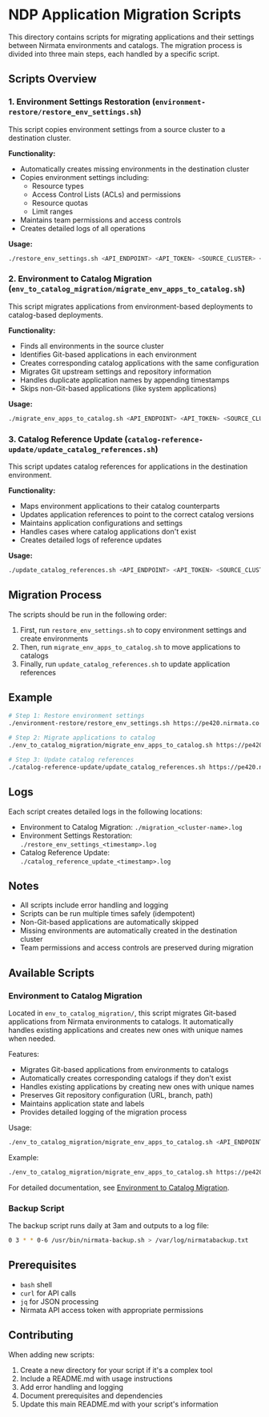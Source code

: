 # NDP Application Migration Scripts

This directory contains scripts for migrating applications and their settings between Nirmata environments and catalogs. The migration process is divided into three main steps, each handled by a specific script.

## Scripts Overview

### 1. Environment Settings Restoration (`environment-restore/restore_env_settings.sh`)

This script copies environment settings from a source cluster to a destination cluster.

**Functionality:**
- Automatically creates missing environments in the destination cluster
- Copies environment settings including:
  - Resource types
  - Access Control Lists (ACLs) and permissions
  - Resource quotas
  - Limit ranges
- Maintains team permissions and access controls
- Creates detailed logs of all operations

**Usage:**
```bash
./restore_env_settings.sh <API_ENDPOINT> <API_TOKEN> <SOURCE_CLUSTER> <DEST_CLUSTER>
```

### 2. Environment to Catalog Migration (`env_to_catalog_migration/migrate_env_apps_to_catalog.sh`)

This script migrates applications from environment-based deployments to catalog-based deployments.

**Functionality:**
- Finds all environments in the source cluster
- Identifies Git-based applications in each environment
- Creates corresponding catalog applications with the same configuration
- Migrates Git upstream settings and repository information
- Handles duplicate application names by appending timestamps
- Skips non-Git-based applications (like system applications)

**Usage:**
```bash
./migrate_env_apps_to_catalog.sh <API_ENDPOINT> <API_TOKEN> <SOURCE_CLUSTER>
```

### 3. Catalog Reference Update (`catalog-reference-update/update_catalog_references.sh`)

This script updates catalog references for applications in the destination environment.

**Functionality:**
- Maps environment applications to their catalog counterparts
- Updates application references to point to the correct catalog versions
- Maintains application configurations and settings
- Handles cases where catalog applications don't exist
- Creates detailed logs of reference updates

**Usage:**
```bash
./update_catalog_references.sh <API_ENDPOINT> <API_TOKEN> <SOURCE_CLUSTER> <DEST_CLUSTER>
```

## Migration Process

The scripts should be run in the following order:

1. First, run `restore_env_settings.sh` to copy environment settings and create environments
2. Then, run `migrate_env_apps_to_catalog.sh` to move applications to catalogs
3. Finally, run `update_catalog_references.sh` to update application references

## Example

```bash
# Step 1: Restore environment settings
./environment-restore/restore_env_settings.sh https://pe420.nirmata.co "YOUR_API_TOKEN" "123-app-migration" "129-app-migration"

# Step 2: Migrate applications to catalog
./env_to_catalog_migration/migrate_env_apps_to_catalog.sh https://pe420.nirmata.co "YOUR_API_TOKEN" "123-app-migration"

# Step 3: Update catalog references
./catalog-reference-update/update_catalog_references.sh https://pe420.nirmata.co "YOUR_API_TOKEN" "123-app-migration" "129-app-migration"
```

## Logs

Each script creates detailed logs in the following locations:
- Environment to Catalog Migration: `./migration_<cluster-name>.log`
- Environment Settings Restoration: `./restore_env_settings_<timestamp>.log`
- Catalog Reference Update: `./catalog_reference_update_<timestamp>.log`

## Notes

- All scripts include error handling and logging
- Scripts can be run multiple times safely (idempotent)
- Non-Git-based applications are automatically skipped
- Missing environments are automatically created in the destination cluster
- Team permissions and access controls are preserved during migration

## Available Scripts

### Environment to Catalog Migration
Located in `env_to_catalog_migration/`, this script migrates Git-based applications from Nirmata environments to catalogs. It automatically handles existing applications and creates new ones with unique names when needed.

Features:
- Migrates Git-based applications from environments to catalogs
- Automatically creates corresponding catalogs if they don't exist
- Handles existing applications by creating new ones with unique names
- Preserves Git repository configuration (URL, branch, path)
- Maintains application state and labels
- Provides detailed logging of the migration process

Usage:
```bash
./env_to_catalog_migration/migrate_env_apps_to_catalog.sh <API_ENDPOINT> <API_TOKEN> <CLUSTER_NAME>
```

Example:
```bash
./env_to_catalog_migration/migrate_env_apps_to_catalog.sh https://pe420.nirmata.co "YOUR_API_TOKEN" "123-app-migration"
```

For detailed documentation, see [Environment to Catalog Migration](env_to_catalog_migration/README.md).

### Backup Script
The backup script runs daily at 3am and outputs to a log file:
```bash
0 3 * * 0-6 /usr/bin/nirmata-backup.sh > /var/log/nirmatabackup.txt
```

## Prerequisites
- `bash` shell
- `curl` for API calls
- `jq` for JSON processing
- Nirmata API access token with appropriate permissions

## Contributing
When adding new scripts:
1. Create a new directory for your script if it's a complex tool
2. Include a README.md with usage instructions
3. Add error handling and logging
4. Document prerequisites and dependencies
5. Update this main README.md with your script's information

